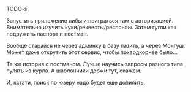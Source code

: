 TODO-s

Запустить приложение либы и поиграться там с авторизацией. Внимательно изучить куки/реквесты/респонсы. Затем гугли как подружить паспорт и постман.

Вообще старайся не через админку в базу лазить, а через Монгуш. Может даже открутить этот сервис, чтобы похардкорнее было...

Та же история с постманом. Лучше научись запросы разного типа пулять из курла. А шаблончики держи тут, скажем.

И, кстати, поиск по юзеру надо будет еще допилить.
